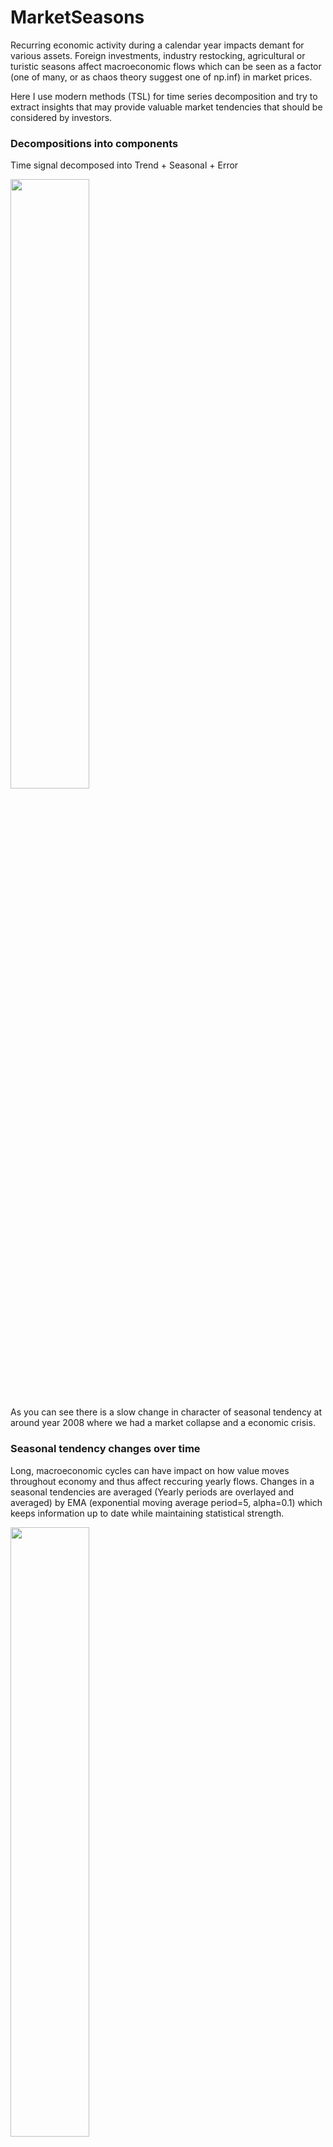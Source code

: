 # MarketSeasons
Recurring economic activity during a calendar year impacts demant for various assets.
Foreign investments, industry restocking, agricultural or turistic seasons affect macroeconomic flows
which can be seen as a factor (one of many, or as chaos theory suggest one of np.inf) in market prices.

Here I use modern methods (TSL) for time series decomposition and try to extract insights that may provide valuable
market tendencies that should be considered by investors.

### Decompositions into components
Time signal decomposed into Trend + Seasonal + Error

<img src="https://user-images.githubusercontent.com/34378363/143443468-98634d4d-a94d-4a51-8138-e90ff3a850a7.png" width=50% height=50%>

As you can see there is a slow change in character of seasonal tendency at around year 2008 where we had a market collapse and a economic crisis.

### Seasonal tendency changes over time
Long, macroeconomic cycles can have impact on how value moves throughout economy and thus affect reccuring yearly flows.
Changes in a seasonal tendencies are averaged (Yearly periods are overlayed and averaged) by EMA (exponential moving average period=5, alpha=0.1) which keeps information up to date while
maintaining statistical strength.

<img src="https://user-images.githubusercontent.com/34378363/143444474-58c29333-f9a0-4ead-abf2-28816aa6e095.png" width=50% height=50%>

